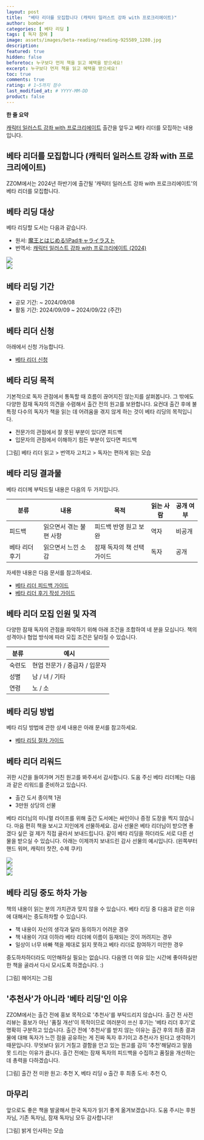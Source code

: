 ```yaml
---
layout: post
title:  "베타 리더를 모집합니다 (캐릭터 일러스트 강좌 with 프로크리에이트)"
author: bomber
categories: [ 베타 리딩 ]
tags: [ 독자 참여 ]
image: assets/images/beta-reading/reading-925589_1280.jpg
description: 
featured: true
hidden: false
beforetoc: 누구보다 먼저 책을 읽고 혜택을 받으세요!
excerpt: 누구보다 먼저 책을 읽고 혜택을 받으세요!
toc: true
comments: true
rating: # 1~5까지 점수
last_modified_at: # YYYY-MM-DD
product: false
---
```


<div class="note">
    <b>한 줄 요약</b>
    <p><a href="https://zzom.io/character-illustration-with-procreate" target="_blank">캐릭터 일러스트 강좌 with 프로크리에이트</a> 출간을 앞두고 베타 리더를 모집하는 내용입니다.</p> 
</div>

## 베타 리더를 모집합니다 (캐릭터 일러스트 강좌 with 프로크리에이트)

ZZOM에서는 2024년 하반기에 출간될 '캐릭터 일러스트 강좌 with 프로크리에이트'의 베타 리더를 모집합니다.

## 베타 리딩 대상
베타 리딩할 도서는 다음과 같습니다.

* 원서: <a href="https://amzn.asia/d/0X7CBp2" target="_blank">魔王とはじめる!iPadキャライラスト</a>
* 번역서: <a href="https://zzom.io/character-illustration-with-procreate/" target="_blank">캐릭터 일러스트 강좌 with 프로크리에이트 (2024)</a>

<div class="container">
    <div class="row">
        <div class="col ml-auto">
        <img class="small rounded" src="{{ site.baseurl }}/assets/images/beta-reading/deep-blizzard-procreate/cover-procreate-ja.png" alter="book cover ja">
        </div>
        <div class="col ml-auto">
        <img class="small rounded" src="{{ site.baseurl }}/assets/images/beta-reading/deep-blizzard-procreate/cover-procreate-ko.png" alter="book cover ko">
        </div>
    </div>
</div>

## 베타 리딩 기간
* 공모 기간: ~ 2024/09/08
* 활동 기간: 2024/09/09 ~ 2024/09/22 (주간)

## 베타 리더 신청
아래에서 신청 가능합니다.
* <a href="https://forms.gle/CmTqzktYoKywpfcc7" target="_blank">베타 리더 신청</a>

## 베타 리딩 목적

기본적으로 독자 관점에서 통독할 때 흐름이 끊어지진 않는지를 살펴봅니다. 그 밖에도 다양한 잠재 독자의 의견을 수렴해서 출간 전의 원고를 보완합니다. 요컨대 출간 후에 불특정 다수의 독자가 책을 읽는 데 어려움을 겪지 않게 하는 것이 베타 리딩의 목적입니다.

* 전문가의 관점에서 잘 못된 부분이 있다면 피드백
* 입문자의 관점에서 이해하기 힘든 부분이 있다면 피드백


[그림]
베타 리더 읽고 > 번역자 고치고 > 독자는 편하게 읽는 모습

## 베타 리딩 결과물

베타 리더께 부탁드릴 내용은 다음의 두 가지입니다.

| 분류 | 내용 | 목적 | 읽는 사람 | 공개 여부 | 
| - | - | - | - | - |
| 피드백 | 읽으면서 겪는 불편 사항 | 피드백 반영 원고 보완 | 역자 | 비공개 |
| 베타 리더 후기 | 읽으면서 느낀 소감 | 잠재 독자의 책 선택 가이드 | 독자 | 공개 |

자세한 내용은 다음 문서를 참고하세요.

<ul>
    <li><a href="./beta-reading-feedback.m
d" target="_blank">베타 리더 피드백 가이드</a></li>
    <li><a href="./beta-reading-review.md" target="_blank">베타 리더 후기 작성 가이드</a></li>
</ul>

## 베타 리더 모집 인원 및 자격

다양한 잠재 독자의 관점을 파악하기 위해 아래 조건을 조합하여 네 분을 모십니다. 책의 성격이나 협업 방식에 따라 모집 조건은 달라질 수 있습니다.

| 분류 | 예시 |
| - | - |
| 숙련도 | 현업 전문가 / 중급자 / 입문자 |
| 성별 | 남 / 녀 / 기타 |
| 연령 | 노 / 소 |


## 베타 리딩 방법
베타 리딩 방법에 관한 상세 내용은 아래 문서를 참고하세요.

<ul>
    <li><a href="./beta-reading-process.m
d" target="_blank">베타 리딩 절차 가이드</a></li>
</ul>

## 베타 리더 리워드
귀한 시간을 들여가며 거친 원고를 봐주셔서 감사합니다. 도움 주신 베타 리더께는 다음과 같은 리워드를 준비하고 있습니다. 

* 출간 도서 종이책 1권
* 3만원 상당의 선물

베타 리더님의 미니멀 라이프를 위해 출간 도서에는 싸인이나 증정 도장을 찍지 않습니다. 마음 편히 책을 보시고 지인에게 선물하세요.
감사 선물은 베타 리더님이 받으면 좋겠다 싶은 걸 제가 직접 골라서 보내드립니다. 같이 베타 리딩을 하더라도 서로 다른 선물을 받으실 수 있습니다. 아래는 이제까지 보내드린 감사 선물의 예시입니다. (왼쪽부터 핸드 워머, 캐릭터 찻잔, 수제 쿠키)

<div class="container">
    <div class="row">
        <div class="col ml-auto">
        <img class="small rounded" src="{{ site.baseurl }}/assets/images/beta-reading/present/present-hand-wormer.jpg" alter="present">
        </div>
        <div class="col ml-auto">
        <img class="small rounded" src="{{ site.baseurl }}/assets/images/beta-reading/present/present-tea-cup.jpg" alter="present">
        </div>
        <div class="col ml-auto">
        <img class="small rounded" src="{{ site.baseurl }}/assets/images/beta-reading/present/present-cookie.jpg" alter="present">
        </div>
    </div>
</div>

## 베타 리딩 중도 하차 가능
책의 내용이 읽는 분의 가치관과 맞지 않을 수 있습니다. 
베타 리딩 중 다음과 같은 이유에 대해서는 중도하차할 수 있습니다. 

* 책 내용이 자신의 생각과 달라 동의하기 어려운 경우
* 책 내용이 기대 이하라 베타 리더에 이름이 등재되는 것이 꺼려지는 경우
* 일상이 너무 바빠 책을 제대로 읽지 못하고 베타 리더로 참여하기 미안한 경우

중도하차하더라도 미안해하실 필요는 없습니다. 다음엔 더 여유 있는 시간에 좋아하실만한 책을 골라서 다시 모시도록 하겠습니다. :)

[그림]
헤어지는 그림

## '추천사'가 아니라 '베타 리딩'인 이유
ZZOM에서는 출간 전에 홍보 목적으로 '추천사'를 부탁드리지 않습니다. 출간 전 사전 리뷰는 홍보가 아닌 '품질 개선'이 목적이므로 여러분이 쓰신 후기는 '베타 리더 후기'로 명확히 구분하고 있습니다.
출간 전에 '추천사'를 받지 않는 이유는 출간 후의 최종 결과물에 대해 독자가 느낀 점을 공유하는 게 진짜 독자 후기이고 추천사가 된다고 생각하기 때문입니다. 무엇보다 읽기 거칠고 결함을 안고 있는 원고를 감히 '추천'해달라고 말씀 못 드리는 이유가 큽니다. 출간 전에는 잠재 독자의 피드백을 수집하고 품질을 개선하는 데 총력을 다하겠습니다.

[그림] 
출간 전 미완 원고: 추천 X, 베타 리딩 o
출간 후 최종 도서: 추천 O, 


## 마무리
앞으로도 좋은 책을 발굴해서 한국 독자가 읽기 좋게 옮겨보겠습니다.
도움 주시는 후원자님, 기존 독자님, 잠재 독자님 모두 감사합니다!

[그림]
밝게 인사하는 모습